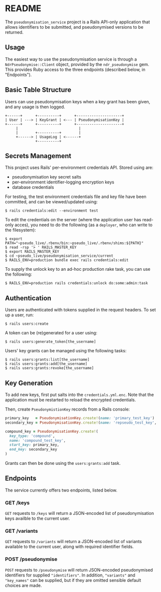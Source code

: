 # README

The `pseudonymisation_service` project is a Rails API-only application that allows identifiers to be submitted, and pseudonymised versions to be returned.

## Usage

The easiest way to use the pseudonymisation service is through a `NdrPseudonymise::Client` object,
provided by the `ndr_pseudonymise` gem. This provides Ruby access to the three endpoints (described below, in "Endpoints").

## Basic Table Structure

Users can use pseudonymisation keys when a key grant has been given,
and any usage is then logged.

```
+------+      +----------+      +---------------------+
| User | ---> | KeyGrant | <--- | PseudonymisationKey |
+------+      +----------+      +---------------------+
     |                            |
     |        +----------+        |
     +------> | UsageLog | <------+
              +----------+
```

## Secrets Management

This project uses Rails' per-environment credentials API. Stored using are:
* pseudonymisation key secret salts
* per-environment identifier-logging encryption keys
* database credentials

For testing, the test environment credentials file and key file have been committed,
and can be viewed/updated using:

```
$ rails credentials:edit --environment test
```

To edit the credentials on the server (where the application user has read-only acces),
you need to do the following (as a `deployer`, who can write to the filesystem):

```
$ export PATH="~pseudo_live/.rbenv/bin:~pseudo_live/.rbenv/shims:${PATH}"
$ read -rsp '> ' RAILS_MASTER_KEY
$ export RAILS_MASTER_KEY
$ cd ~pseudo_live/pseudonymisation_service/current
$ RAILS_ENV=production bundle exec rails credentials:edit
```

To supply the unlock key to an ad-hoc production rake task, you can use the following:

```
$ RAILS_ENV=production rails credentials:unlock do:some:admin:task
```

## Authentication

Users are authenticated with tokens supplied in the request headers.
To set up a user, run:

```
$ rails users:create
```

A token can be (re)generated for a user using:

```
$ rails users:generate_token[the_username]
```

Users' key grants can be managed using the following tasks:

```
$ rails users:grants:list[the_username]
$ rails users:grants:add[the_username]
$ rails users:grants:revoke[the_username]
```

## Key Generation

To add new keys, first put salts into the `credentials.yml.enc`.
Note that the application must be restarted to reload the encrypted credentials.

Then, create `PseudonymistionKey` records from a Rails console:

```ruby
primary_key   = PseudonymisationKey.create!(name: 'primary_test_key')
secondary_key = PseudonymisationKey.create!(name: 'repseudo_test_key', parent_key: primary_key)

compound_key = PseudonymisationKey.create!(
  key_type: 'compound',
  name: 'compound_test_key',
  start_key: primary_key,
  end_key: secondary_key
)
```

Grants can then be done using the `users:grants:add` task.

## Endpoints

The service currently offers two endpoints, listed below.

### GET /keys

`GET` requests to `/keys` will return a JSON-encoded list of pseudonymisation keys availble to the current user.

### GET /variants

`GET` requests to `/variants` will return a JSON-encoded list of variants available to the current user, along with required identifier fields.

### POST /pseudonymise

`POST` requests to `/pseudonymise` will return JSON-encoded pseudonymised identifiers for supplied `"identifiers"`.
In addition, `"variants"` and `"key_names"` can be supplied, but if they are omitted sensible default choices are made.
